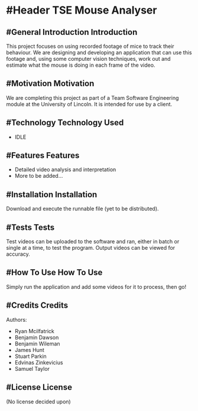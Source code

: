 #Header
TSE Mouse Analyser
==================

#General Introduction
Introduction
-----------
This project focuses on using recorded footage of mice to track their behaviour. We are designing and developing an application that can use this footage and, using some computer vision techniques, work out and estimate what the mouse is doing in each frame of the video.

#Motivation
Motivation
----------
We are completing this project as part of a Team Software Engineering module at the University of Lincoln. It is intended for use by a client.

#Technology
Technology Used
---------------
* IDLE

#Features
Features
--------
* Detailed video analysis and interpretation
* More to be added...

#Installation
Installation
------------
Download and execute the runnable file (yet to be distributed).

#Tests
Tests
-----
Test videos can be uploaded to the software and ran, either in batch or single at a time, to test the program. Output videos can be viewed for accuracy.

#How To Use
How To Use
----------
Simply run the application and add some videos for it to process, then go!

#Credits
Credits
-------
Authors:
* Ryan Mcilfatrick
* Benjamin Dawson
* Benjamin Wileman
* James Hunt
* Stuart Parkin
* Edvinas Zinkevicius
* Samuel Taylor

#License
License
-------
(No license decided upon)